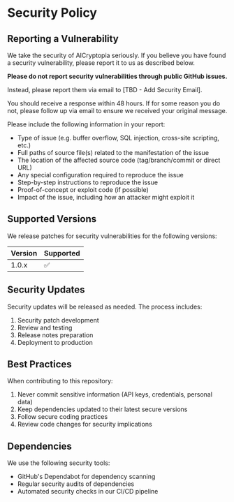 # Security Policy

## Reporting a Vulnerability

We take the security of AICryptopia seriously. If you believe you have found a security vulnerability, please report it to us as described below.

**Please do not report security vulnerabilities through public GitHub issues.**

Instead, please report them via email to [TBD - Add Security Email].

You should receive a response within 48 hours. If for some reason you do not, please follow up via email to ensure we received your original message.

Please include the following information in your report:
- Type of issue (e.g. buffer overflow, SQL injection, cross-site scripting, etc.)
- Full paths of source file(s) related to the manifestation of the issue
- The location of the affected source code (tag/branch/commit or direct URL)
- Any special configuration required to reproduce the issue
- Step-by-step instructions to reproduce the issue
- Proof-of-concept or exploit code (if possible)
- Impact of the issue, including how an attacker might exploit it

## Supported Versions

We release patches for security vulnerabilities for the following versions:

| Version | Supported          |
| ------- | ------------------ |
| 1.0.x   | :white_check_mark: |

## Security Updates

Security updates will be released as needed. The process includes:

1. Security patch development
2. Review and testing
3. Release notes preparation
4. Deployment to production

## Best Practices

When contributing to this repository:

1. Never commit sensitive information (API keys, credentials, personal data)
2. Keep dependencies updated to their latest secure versions
3. Follow secure coding practices
4. Review code changes for security implications

## Dependencies

We use the following security tools:
- GitHub's Dependabot for dependency scanning
- Regular security audits of dependencies
- Automated security checks in our CI/CD pipeline 